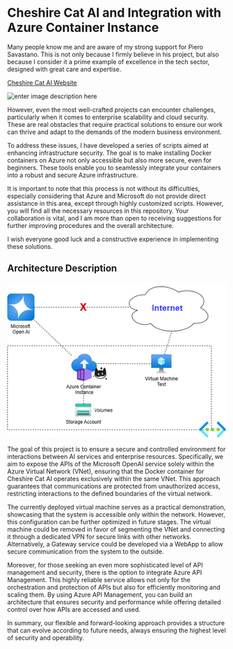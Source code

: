 # Cheshire Cat AI and Integration with Azure Container Instance
Many people know me and are aware of my strong support for Piero Savastano. This is not only because I firmly believe in his project, but also because I consider it a prime example of excellence in the tech sector, designed with great care and expertise.

[Cheshire Cat AI Website](https://cheshirecat.ai/)

![enter image description here](https://cheshirecat.ai/wp-content/uploads/2023/10/Logo-Cheshire-Cat.svg)

However, even the most well-crafted projects can encounter challenges, particularly when it comes to enterprise scalability and cloud security. These are real obstacles that require practical solutions to ensure our work can thrive and adapt to the demands of the modern business environment.

To address these issues, I have developed a series of scripts aimed at enhancing infrastructure security. The goal is to make installing Docker containers on Azure not only accessible but also more secure, even for beginners. These tools enable you to seamlessly integrate your containers into a robust and secure Azure infrastructure.

It is important to note that this process is not without its difficulties, especially considering that Azure and Microsoft do not provide direct assistance in this area, except through highly customized scripts. However, you will find all the necessary resources in this repository. Your collaboration is vital, and I am more than open to receiving suggestions for further improving procedures and the overall architecture.

I wish everyone good luck and a constructive experience in implementing these solutions.

## Architecture Description

![Architecture](img/ArchitectureDiagram.png)

The goal of this project is to ensure a secure and controlled environment for interactions between AI services and enterprise resources. Specifically, we aim to expose the APIs of the Microsoft OpenAI service solely within the Azure Virtual Network (VNet), ensuring that the Docker container for Cheshire Cat AI operates exclusively within the same VNet. This approach guarantees that communications are protected from unauthorized access, restricting interactions to the defined boundaries of the virtual network.

The currently deployed virtual machine serves as a practical demonstration, showcasing that the system is accessible only within the network. However, this configuration can be further optimized in future stages. The virtual machine could be removed in favor of segmenting the VNet and connecting it through a dedicated VPN for secure links with other networks. Alternatively, a Gateway service could be developed via a WebApp to allow secure communication from the system to the outside.

Moreover, for those seeking an even more sophisticated level of API management and security, there is the option to integrate Azure API Management. This highly reliable service allows not only for the orchestration and protection of APIs but also for efficiently monitoring and scaling them. By using Azure API Management, you can build an architecture that ensures security and performance while offering detailed control over how APIs are accessed and used.

In summary, our flexible and forward-looking approach provides a structure that can evolve according to future needs, always ensuring the highest level of security and operability.
